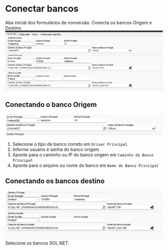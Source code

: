 # Conectar bancos  
Aba inicial dos formulários de conversão. Conecta os bancos Origem e Destino  
![ConectarBancos.png](./Imagens/ConectarBancos.png)  

## Conectando o banco Origem  
![ConectarBancoOrigem.png](./Imagens/ConectarBancoOrigem.png)

1) Selecione o tipo de banco correto em `Driver Principal`.  
2) Informe usuário e senha do banco origem  
3) Aponte para o caminho ou IP do banco origem em `Caminho do Banco Principal`  
4) Aponte para o arquivo ou nome do banco em `Nome do Banco Principal`  

## Conectando os bancos destino  
![ConectarBancosDestino.png](./Imagens/ConectarBancosDestino.png)  
Selecione os bancos SOL.NET.  
